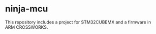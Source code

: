 # ninja-mcu

This repository includes a project for STM32CUBEMX and a firmware in ARM CROSSWORKS.


